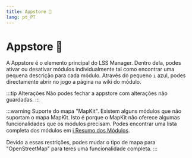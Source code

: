 ```yaml
---
title: Appstore 🛒
lang: pt_PT
---
```


# Appstore :shopping_cart:

A Appstore é o elemento principal do LSS Manager. Dentro dela, podes ativar ou desativar módulos individualmente tal como encontrar uma pequena descrição para cada módulo. Através do pequeno `i` azul, podes directamente abrir no jogo a página na wiki do módulo. 

:::tip Alterações
Não podes fechar a appstore com alterações não guardadas.
:::

:::warning Suporte do mapa "MapKit".
Existem alguns módulos que não suportam o mapa MapKit. Isto é porque o MapKit não oferece algumas funcionalidades que os módulos precisam. Podes encontrar uma lista completa dos módulos em [ℹ️ Resumo dos Módulos][docs.apps].

Devido a essas restrições, podes mudar o tipo de mapa para "OpenStreetMap" para teres uma funcionalidade completa.
:::

<!-- ==START_FOOTER== Do NOT edit anything below this line! Any edits will be removed as content is auto generated! -->
[lssm.status]: https://status.lss-manager.de/
[lssm.discord]: https://discord.gg/RcTNjpB
[lssm.userscript]: https://v4.lss-manager.de/lssm-v4.user.js
[lssm.donations]: https://donate.lss-manager.de/
[docs]: https://docs.lss-manager.de/
[docs.home]: /pt_PT/
[docs.apps]: /pt_PT/apps.md
[docs.appstore]: /pt_PT/appstore.md
[docs.bugs]: /pt_PT/bugs.md
[docs.error_report]: /pt_PT/error_report.md
[docs.faq]: /pt_PT/faq.md
[docs.metadata]: /pt_PT/metadata.md
[docs.other]: /pt_PT/other.md
[docs.settings]: /pt_PT/settings.md
[docs.suggestions]: /pt_PT/suggestions.md
[docs.support]: /pt_PT/support.md
[games.self]: https://jogo-operador112.com
[tampermonkey]: https://tampermonkey.net/
[github]: https://github.com/LSS-Manager/LSSM-V.4
[github.issues]: https://github.com/LSS-Manager/LSSM-V.4/issues
[github.issues.open]: https://github.com/LSS-Manager/LSSM-V.4/issues?q=is%3Aissue+is%3Aopen+label%3Abug